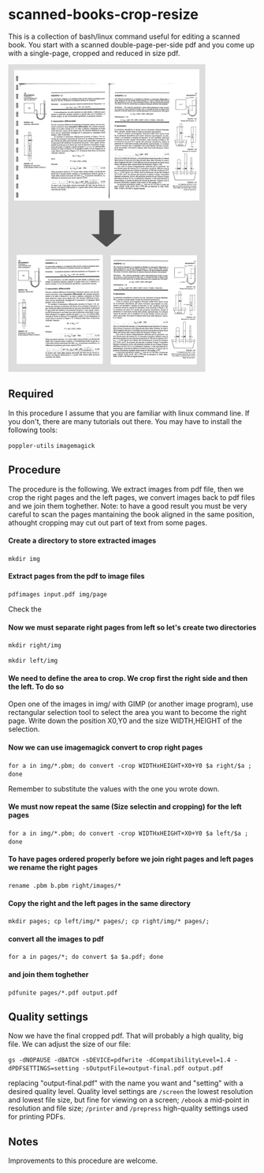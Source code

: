 # scanned-books-crop-resize

This is a collection of bash/linux command useful for editing a scanned book. You start with a scanned double-page-per-side pdf and you come up with a single-page, cropped and reduced in size pdf.

![](description.png)
## Required
In this procedure I assume that you are familiar with linux command line. If you don't, there are many tutorials out there.
You may have to install the following tools:

`poppler-utils`
`imagemagick`

## Procedure
The procedure is the following. We extract images from pdf file, then we crop the right pages and the left pages, we convert images back to pdf files and we join them toghether.
Note: to have a good result you must be very careful to scan the pages mantaining the book aligned in the same position, athought cropping may cut out part of text from some pages.

#### Create a directory to store extracted images
`mkdir img`
#### Extract pages from the pdf to image files
`pdfimages input.pdf img/page`

Check the
#### Now we must separate right pages from left so let's create two directories
`mkdir right/img`

`mkdir left/img`
#### We need to define the area to crop. We crop first the right side and then the left. To do so
Open one of the images in img/ with GIMP (or another image program), use rectangular selection tool to select the area you want to become the right page. Write down the position X0,Y0 and the size WIDTH,HEIGHT of the selection.
#### Now we can use imagemagick convert to crop right pages
`for a in img/*.pbm; do convert -crop WIDTHxHEIGHT+X0+Y0 $a right/$a ; done`

Remember to substitute the values with the one you wrote down.
#### We must now repeat the same (Size selectin and cropping) for the left pages
`for a in img/*.pbm; do convert -crop WIDTHxHEIGHT+X0+Y0 $a left/$a ; done`
#### To have pages ordered properly before we join right pages and left pages we rename the right pages
`rename .pbm b.pbm right/images/*`
#### Copy the right and the left pages in the same directory
`mkdir pages; cp left/img/* pages/; cp right/img/* pages/;`
#### convert all the images to pdf
`for a in pages/*; do convert $a $a.pdf; done`
#### and join them toghether
`pdfunite pages/*.pdf output.pdf`

## Quality settings
Now we have the final cropped pdf. That will probably a high quality, big file. We can adjust the size of our file:

`gs -dNOPAUSE -dBATCH -sDEVICE=pdfwrite -dCompatibilityLevel=1.4 -dPDFSETTINGS=setting -sOutputFile=output-final.pdf output.pdf`

replacing "output-final.pdf" with the name you want and "setting" with a desired quality level. Quality level settings are `/screen` the lowest resolution and lowest file size, but fine for viewing on a screen; `/ebook` a mid-point in resolution and file size; `/printer` and `/prepress` high-quality settings used for printing PDFs.

## Notes
Improvements to this procedure are welcome.
